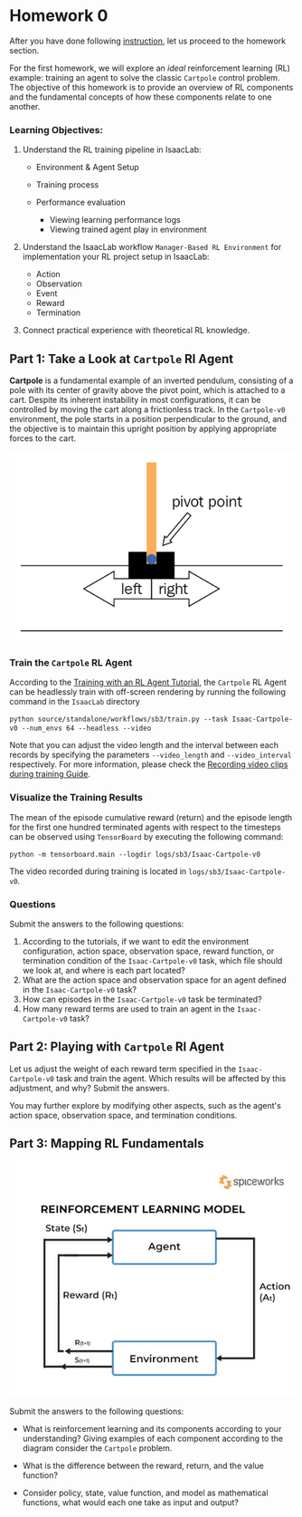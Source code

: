 # Homework 0

After you have done following [instruction](https://github.com/S-Tuchapong/FRA503-Deep-Reinforcement-Learning-for-Robotics), let us proceed to the homework section.

For the first homework, we will explore an *ideal* reinforcement learning (RL) example: training an agent to solve the classic `Cartpole` control problem. The objective of this homework is to provide an overview of RL components and the fundamental concepts of how these components relate to one another.

### Learning Objectives:

1.  Understand the RL training pipeline in IsaacLab:

    - Environment & Agent Setup
    - Training process
    - Performance evaluation

        - Viewing learning performance logs
        - Viewing trained agent play in environment

2. Understand the IsaacLab workflow `Manager-Based RL Environment` for implementation your RL project setup in IsaacLab:

    - Action
    - Observation
    - Event
    - Reward
    - Termination

3. Connect practical experience with theoretical RL knowledge.


Part 1: Take a Look at `Cartpole` Rl Agent
---

**Cartpole** is a fundamental example of an inverted pendulum, consisting of a pole with its center of gravity above the pivot point, which is attached to a cart. Despite its inherent instability in most configurations, it can be controlled by moving the cart along a frictionless track. In the `Cartpole-v0` environment, the pole starts in a position perpendicular to the ground, and the objective is to maintain this upright position by applying appropriate forces to the cart.

![](cartpole.png)

### Train the `Cartpole` RL Agent
According to the [Training with an RL Agent Tutorial](https://isaac-sim.github.io/IsaacLab/main/source/tutorials/03_envs/run_rl_training.html#training-with-an-rl-agent), the `Cartpole` RL Agent can be headlessly train with off-screen rendering by running the following command in the `IsaacLab` directory

    python source/standalone/workflows/sb3/train.py --task Isaac-Cartpole-v0 --num_envs 64 --headless --video

Note that you can adjust the video length and the interval between each records by specifying the parameters `--video_length` and `--video_interval` respectively. For more information, please check the [Recording video clips during training Guide](https://isaac-sim.github.io/IsaacLab/main/source/how-to/record_video.html).

### Visualize the Training Results
The mean of the episode cumulative reward (return) and the episode length for the first one hundred terminated agents with respect to the timesteps can be observed using `TensorBoard` by executing the following command:

    python -m tensorboard.main --logdir logs/sb3/Isaac-Cartpole-v0

The video recorded during training is located in `logs/sb3/Isaac-Cartpole-v0`.

### Questions

Submit the answers to the following questions:

1. According to the tutorials, if we want to edit the environment configuration, action space, observation space, reward function, or termination condition of the `Isaac-Cartpole-v0` task, which file should we look at, and where is each part located?
2. What are the action space and observation space for an agent defined in the `Isaac-Cartpole-v0` task?
3. How can episodes in the `Isaac-Cartpole-v0` task be terminated?
4. How many reward terms are used to train an agent in the `Isaac-Cartpole-v0` task?


Part 2: Playing with `Cartpole` Rl Agent
---
Let us adjust the weight of each reward term specified in the `Isaac-Cartpole-v0` task and train the agent. Which results will be affected by this adjustment, and why? Submit the answers.

You may further explore by modifying other aspects, such as the agent's action space, observation space, and termination conditions.

Part 3: Mapping RL Fundamentals
---
![](image-4.png)

Submit the answers to the following questions:

- What is reinforcement learning and its components according to your understanding? Giving examples of each component according to the diagram consider the `Cartpole` problem.

- What is the difference between the reward, return, and the value function?

- Consider policy, state, value function, and model as mathematical functions, what would each one take as input and output? 




